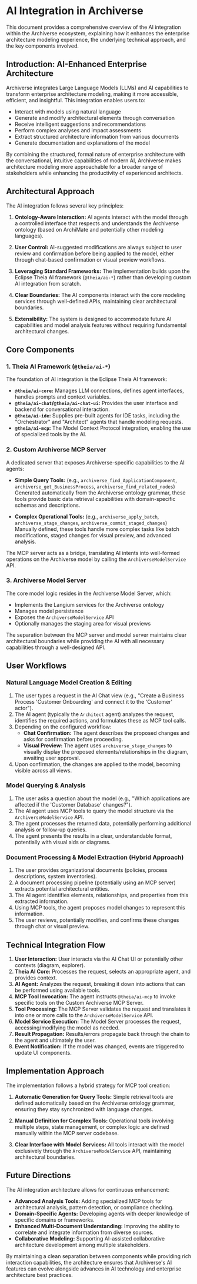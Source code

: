 # AI Integration in Archiverse

This document provides a comprehensive overview of the AI integration within the Archiverse ecosystem, explaining how it enhances the enterprise architecture modeling experience, the underlying technical approach, and the key components involved.

## Introduction: AI-Enhanced Enterprise Architecture

Archiverse integrates Large Language Models (LLMs) and AI capabilities to transform enterprise architecture modeling, making it more accessible, efficient, and insightful. This integration enables users to:

- Interact with models using natural language
- Generate and modify architectural elements through conversation
- Receive intelligent suggestions and recommendations
- Perform complex analyses and impact assessments
- Extract structured architecture information from various documents
- Generate documentation and explanations of the model

By combining the structured, formal nature of enterprise architecture with the conversational, intuitive capabilities of modern AI, Archiverse makes architecture modeling more approachable for a broader range of stakeholders while enhancing the productivity of experienced architects.

## Architectural Approach

The AI integration follows several key principles:

1. **Ontology-Aware Interaction:** AI agents interact with the model through a controlled interface that respects and understands the Archiverse ontology (based on ArchiMate and potentially other modeling languages).

2. **User Control:** AI-suggested modifications are always subject to user review and confirmation before being applied to the model, either through chat-based confirmation or visual preview workflows.

3. **Leveraging Standard Frameworks:** The implementation builds upon the Eclipse Theia AI framework (`@theia/ai-*`) rather than developing custom AI integration from scratch.

4. **Clear Boundaries:** The AI components interact with the core modeling services through well-defined APIs, maintaining clear architectural boundaries.

5. **Extensibility:** The system is designed to accommodate future AI capabilities and model analysis features without requiring fundamental architectural changes.

## Core Components

### 1. Theia AI Framework (`@theia/ai-*`)

The foundation of AI integration is the Eclipse Theia AI framework:

- **`@theia/ai-core`:** Manages LLM connections, defines agent interfaces, handles prompts and context variables.
- **`@theia/ai-chat`/`@theia/ai-chat-ui`:** Provides the user interface and backend for conversational interaction.
- **`@theia/ai-ide`:** Supplies pre-built agents for IDE tasks, including the "Orchestrator" and "Architect" agents that handle modeling requests.
- **`@theia/ai-mcp`:** The Model Context Protocol integration, enabling the use of specialized tools by the AI.

### 2. Custom Archiverse MCP Server

A dedicated server that exposes Archiverse-specific capabilities to the AI agents:

- **Simple Query Tools:** (e.g., `archiverse_find_ApplicationComponent`, `archiverse_get_BusinessProcess`, `archiverse_find_related_nodes`)  
  Generated automatically from the Archiverse ontology grammar, these tools provide basic data retrieval capabilities with domain-specific schemas and descriptions.

- **Complex Operational Tools:** (e.g., `archiverse_apply_batch`, `archiverse_stage_changes`, `archiverse_commit_staged_changes`)  
  Manually defined, these tools handle more complex tasks like batch modifications, staged changes for visual preview, and advanced analysis.

The MCP server acts as a bridge, translating AI intents into well-formed operations on the Archiverse model by calling the `ArchiverseModelService` API.

### 3. Archiverse Model Server

The core model logic resides in the Archiverse Model Server, which:

- Implements the Langium services for the Archiverse ontology
- Manages model persistence
- Exposes the `ArchiverseModelService` API
- Optionally manages the staging area for visual previews

The separation between the MCP server and model server maintains clear architectural boundaries while providing the AI with all necessary capabilities through a well-designed API.

## User Workflows

### Natural Language Model Creation & Editing

1. The user types a request in the AI Chat view (e.g., "Create a Business Process 'Customer Onboarding' and connect it to the 'Customer' actor").
2. The AI agent (typically the `Architect` agent) analyzes the request, identifies the required actions, and formulates these as MCP tool calls.
3. Depending on the configured workflow:
   - **Chat Confirmation:** The agent describes the proposed changes and asks for confirmation before proceeding.
   - **Visual Preview:** The agent uses `archiverse_stage_changes` to visually display the proposed elements/relationships in the diagram, awaiting user approval.
4. Upon confirmation, the changes are applied to the model, becoming visible across all views.

### Model Querying & Analysis

1. The user asks a question about the model (e.g., "Which applications are affected if the 'Customer Database' changes?").
2. The AI agent uses MCP tools to query the model structure via the `ArchiverseModelService` API.
3. The agent processes the returned data, potentially performing additional analysis or follow-up queries.
4. The agent presents the results in a clear, understandable format, potentially with visual aids or diagrams.

### Document Processing & Model Extraction (Hybrid Approach)

1. The user provides organizational documents (policies, process descriptions, system inventories).
2. A document processing pipeline (potentially using an MCP server) extracts potential architectural entities.
3. The AI agent identifies elements, relationships, and properties from this extracted information.
4. Using MCP tools, the agent proposes model changes to represent this information.
5. The user reviews, potentially modifies, and confirms these changes through chat or visual preview.

## Technical Integration Flow

1. **User Interaction:** User interacts via the AI Chat UI or potentially other contexts (diagram, explorer).
2. **Theia AI Core:** Processes the request, selects an appropriate agent, and provides context.
3. **AI Agent:** Analyzes the request, breaking it down into actions that can be performed using available tools.
4. **MCP Tool Invocation:** The agent instructs `@theia/ai-mcp` to invoke specific tools on the Custom Archiverse MCP Server.
5. **Tool Processing:** The MCP Server validates the request and translates it into one or more calls to the `ArchiverseModelService` API.
6. **Model Service Execution:** The Model Server processes the request, accessing/modifying the model as needed.
7. **Result Propagation:** Results/errors propagate back through the chain to the agent and ultimately the user.
8. **Event Notification:** If the model was changed, events are triggered to update UI components.

## Implementation Approach

The implementation follows a hybrid strategy for MCP tool creation:

1. **Automatic Generation for Query Tools:** Simple retrieval tools are defined automatically based on the Archiverse ontology grammar, ensuring they stay synchronized with language changes.

2. **Manual Definition for Complex Tools:** Operational tools involving multiple steps, state management, or complex logic are defined manually within the MCP server codebase.

3. **Clear Interface with Model Services:** All tools interact with the model exclusively through the `ArchiverseModelService` API, maintaining architectural boundaries.

## Future Directions

The AI integration architecture allows for continuous enhancement:

- **Advanced Analysis Tools:** Adding specialized MCP tools for architectural analysis, pattern detection, or compliance checking.
- **Domain-Specific Agents:** Developing agents with deeper knowledge of specific domains or frameworks.
- **Enhanced Multi-Document Understanding:** Improving the ability to correlate and integrate information from diverse sources.
- **Collaborative Modeling:** Supporting AI-assisted collaborative architecture development among multiple stakeholders.

By maintaining a clean separation between components while providing rich interaction capabilities, the architecture ensures that Archiverse's AI features can evolve alongside advances in AI technology and enterprise architecture best practices.
